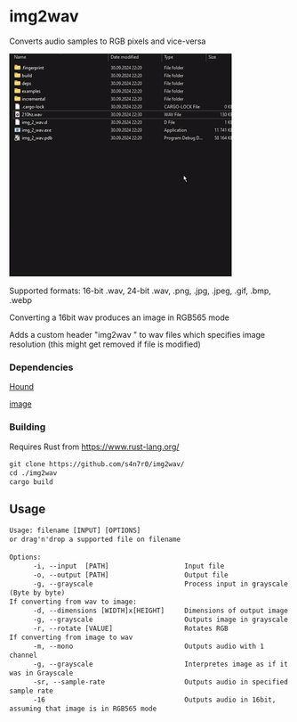 # img2wav
Converts audio samples to RGB pixels and vice-versa

![](https://github.com/s4n7r0/img2wav/blob/main/preview.gif)

Supported formats: 16-bit .wav, 24-bit .wav, .png, .jpg, .jpeg, .gif, .bmp, .webp

Converting a 16bit wav produces an image in RGB565 mode

Adds a custom header "img2wav " to wav files which specifies image resolution (this might get removed if file is modified)

### Dependencies
[Hound](https://crates.io/crates/hound)

[image](https://crates.io/crates/image)

### Building
Requires Rust from https://www.rust-lang.org/

```
git clone https://github.com/s4n7r0/img2wav/
cd ./img2wav
cargo build
```

## Usage
```
Usage: filename [INPUT] [OPTIONS]
or drag'n'drop a supported file on filename

Options:
      -i, --input  [PATH]                   Input file
      -o, --output [PATH]                   Output file
      -g, --grayscale                       Process input in grayscale (Byte by byte)
If converting from wav to image:
      -d, --dimensions [WIDTH]x[HEIGHT]     Dimensions of output image
      -g, --grayscale                       Outputs image in grayscale
      -r, --rotate [VALUE]                  Rotates RGB
If converting from image to wav
      -m, --mono                            Outputs audio with 1 channel
      -g, --grayscale                       Interpretes image as if it was in Grayscale
      -sr, --sample-rate                    Outputs audio in specified sample rate
      -16                                   Outputs audio in 16bit, assuming that image is in RGB565 mode
```
